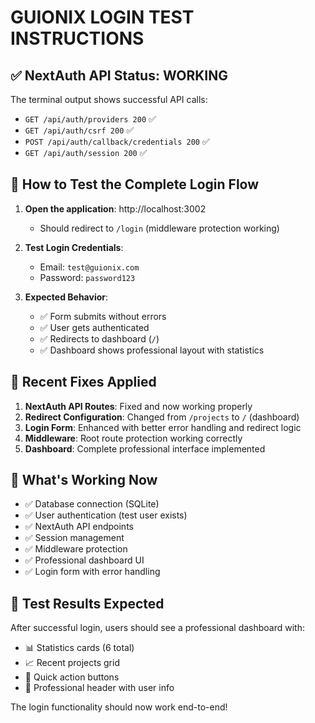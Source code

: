 # GUIONIX LOGIN TEST INSTRUCTIONS

## ✅ NextAuth API Status: WORKING
The terminal output shows successful API calls:
- `GET /api/auth/providers 200` ✅
- `GET /api/auth/csrf 200` ✅  
- `POST /api/auth/callback/credentials 200` ✅
- `GET /api/auth/session 200` ✅

## 🧪 How to Test the Complete Login Flow

1. **Open the application**: http://localhost:3002
   - Should redirect to `/login` (middleware protection working)

2. **Test Login Credentials**:
   - Email: `test@guionix.com`
   - Password: `password123`

3. **Expected Behavior**:
   - ✅ Form submits without errors
   - ✅ User gets authenticated
   - ✅ Redirects to dashboard (`/`)
   - ✅ Dashboard shows professional layout with statistics

## 🔧 Recent Fixes Applied

1. **NextAuth API Routes**: Fixed and now working properly
2. **Redirect Configuration**: Changed from `/projects` to `/` (dashboard)
3. **Login Form**: Enhanced with better error handling and redirect logic
4. **Middleware**: Root route protection working correctly
5. **Dashboard**: Complete professional interface implemented

## 🚀 What's Working Now

- ✅ Database connection (SQLite)
- ✅ User authentication (test user exists)
- ✅ NextAuth API endpoints
- ✅ Session management
- ✅ Middleware protection
- ✅ Professional dashboard UI
- ✅ Login form with error handling

## 🎯 Test Results Expected

After successful login, users should see a professional dashboard with:
- 📊 Statistics cards (6 total)
- 📈 Recent projects grid
- 🚀 Quick action buttons
- 👤 Professional header with user info

The login functionality should now work end-to-end!
